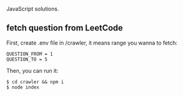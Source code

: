 JavaScript solutions.

## fetch question from LeetCode
First, create .env file in /crawler, it means range you wanna to fetch:
```
QUESTION_FROM = 1
QUESTION_TO = 5
```

Then, you can run it:
```
$ cd crawler && npm i
$ node index
```
